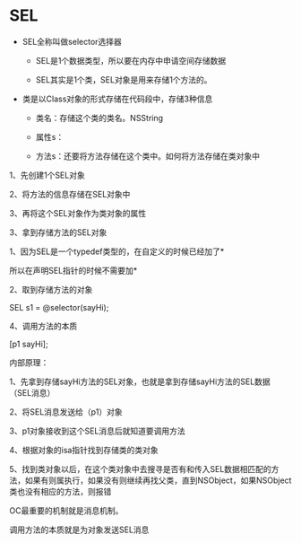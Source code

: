 # SEL

* SEL全称叫做selector选择器

  * SEL是1个数据类型，所以要在内存中申请空间存储数据

  * SEL其实是1个类，SEL对象是用来存储1个方法的。

* 类是以Class对象的形式存储在代码段中，存储3种信息

  * 类名：存储这个类的类名。NSString

  * 属性s：

  * 方法s：还要将方法存储在这个类中。如何将方法存储在类对象中

1、先创建1个SEL对象

2、将方法的信息存储在SEL对象中

3、再将这个SEL对象作为类对象的属性

3、拿到存储方法的SEL对象

1、因为SEL是一个typedef类型的，在自定义的时候已经加了\*

所以在声明SEL指针的时候不需要加\*

2、取到存储方法的对象

SEL s1 = @selector\(sayHi\);

4、调用方法的本质

\[p1 sayHi\];

内部原理：

1、先拿到存储sayHi方法的SEL对象，也就是拿到存储sayHi方法的SEL数据（SEL消息）

2、将SEL消息发送给（p1）对象

3、p1对象接收到这个SEL消息后就知道要调用方法

4、根据对象的isa指针找到存储类的类对象

5、找到类对象以后，在这个类对象中去搜寻是否有和传入SEL数据相匹配的方法，如果有则属执行，如果没有则继续再找父类，直到NSObject，如果NSObject类也没有相应的方法，则报错

OC最重要的机制就是消息机制。

调用方法的本质就是为对象发送SEL消息

